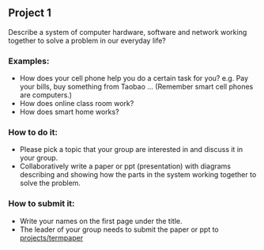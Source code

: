 ## Project 1
Describe a system of computer hardware, software and network working together to solve a problem in our everyday life? 

### Examples:
* How does your cell phone help you do a certain task for you? e.g. Pay your bills, buy something from Taobao ... (Remember smart cell phones are computers.)
* How does online class room work?
* How does smart home works?

### How to do it:
* Please pick a topic that your group are interested in and discuss it in your group. 
* Collaboratively write a paper or ppt (presentation) with diagrams describing and showing how the parts in the system working together to solve the problem.

### How to submit it:
* Write your names on the first page under the title.
* The leader of your group needs to submit the paper or ppt to [projects/termpaper](projects/termpaper)
